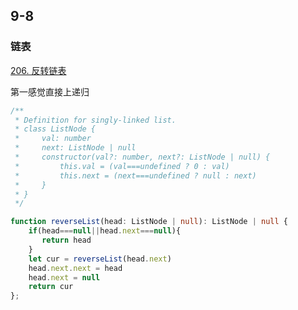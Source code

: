 ## 9-8

### 链表

[206. 反转链表](https://leetcode.cn/problems/reverse-linked-list/)

第一感觉直接上递归

```ts
/**
 * Definition for singly-linked list.
 * class ListNode {
 *     val: number
 *     next: ListNode | null
 *     constructor(val?: number, next?: ListNode | null) {
 *         this.val = (val===undefined ? 0 : val)
 *         this.next = (next===undefined ? null : next)
 *     }
 * }
 */

function reverseList(head: ListNode | null): ListNode | null {
    if(head===null||head.next===null){
       return head
    }
    let cur = reverseList(head.next)
    head.next.next = head
    head.next = null
    return cur    
};
```
